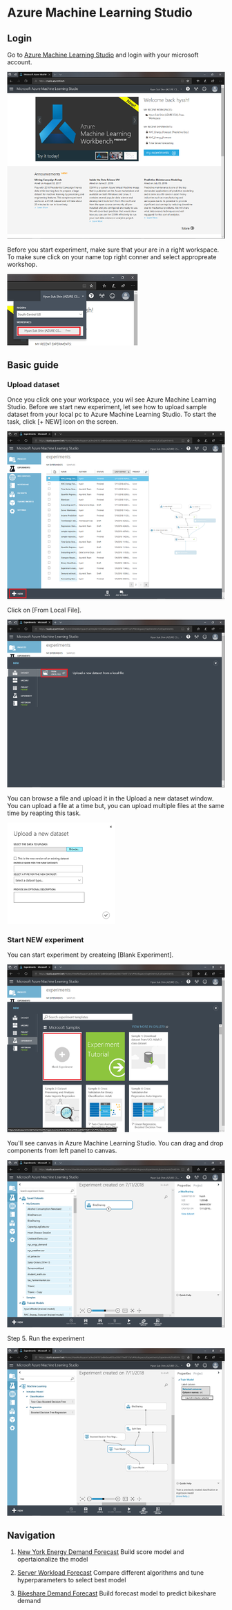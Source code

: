 # Azure Machine Learning Studio 

## Login

Go to <a href="https:/studio.azureml.net/" target="_blank">Azure Machine Learning Studio</a> and login with your microsoft account.

![MLStudioMain](./images/01.png)

Before you start experiment, make sure that your are in a right workspace. To make sure click on your name top right conner and select appropreate workshop.

![SelectWorkspace](./images/02.png)

## Basic guide 

### Upload dataset

Once you click one your workspace, you wil see Azure Machine Learning Studio. Before we start new experiment, let see how to upload sample dataset from your local pc to Azure Machine Learning Studio. To start the task, click [+ NEW] icon on the screen.

![NewExperiment](./images/03.png)

Click on [From Local File].

![Uploaddataset](./images/04.png)

You can browse a file and upload it in the Upload a new dataset window. You can upload a file at a time but, you can upload multiple files at the same time by reapting this task.

![Uploaddataset](./images/05.png)

### Start NEW experiment

You can start experiment by createing [Blank Experiment].

![log](./images/06.png)

You'll see canvas in Azure Machine Learning Studio. You can drag and drop components from left panel to canvas. 

![log](./images/07.png)

Step 5. Run the experiment

![log](./images/08.png)

## Navigation

1. <a href="https://github.com/xlegend1024/az-mlstudio-hol/blob/master/NYCEnergyForecast/02.01.NYCEnergyForecast.md" target="_blank">New York Energy Demand Forecast</a>
Build score model and opertaionalize the model

1. <a href="https://github.com/xlegend1024/az-mlstudio-hol/blob/master/ServerWorkloadForecast/03.01.ServerWorkLoadForecast.md" target="_blank">Server Workload Forecast</a>
Compare different algorithms and tune hyperparameters to select best model 

1. <a href="https://github.com/xlegend1024/az-mlstudio-hol/blob/master/ServerWorkloadForecast/04.01.BikeshareDemandForecast.md" target="_blank">Bikeshare Demand Forecast</a>
Build forecast model to predict bikeshare demand
